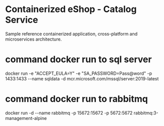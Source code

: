 # Containerized eShop - Catalog Service
Sample reference containerized application, cross-platform and microservices architecture.

# command docker run to sql server
 docker run -e "ACCEPT_EULA=Y" -e "SA_PASSWORD=Pass@word" -p 1433:1433 --name sqldata  -d mcr.microsoft.com/mssql/server:2019-latest

# command docker run to rabbitmq
docker run -d --name rabbitmq  -p 15672:15672 -p 5672:5672 rabbitmq:3-management-alpine

